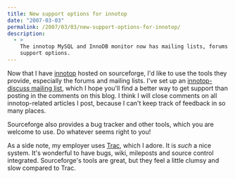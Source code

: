```yaml
---
title: New support options for innotop
date: "2007-03-03"
permalink: /2007/03/03/new-support-options-for-innotop/
description:
  - >
    The innotop MySQL and InnoDB monitor now has mailing lists, forums and other
    support options.
---
```

Now that I have [innotop][1] hosted on sourceforge, I'd like to use the tools they provide, especially the forums and mailing lists. I've set up an [innotop-discuss mailing list][2], which I hope you'll find a better way to get support than posting in the comments on this blog. I think I will close comments on all innotop-related articles I post, because I can't keep track of feedback in so many places.

Sourceforge also provides a bug tracker and other tools, which you are welcome to use. Do whatever seems right to you!

As a side note, my employer uses [Trac][3], which I adore. It is *such* a nice system. It's wonderful to have bugs, wiki, mileposts and source control integrated. Sourceforge's tools are great, but they feel a little clumsy and slow compared to Trac.

 [1]: http://code.google.com/p/innotop
 [2]: http://groups.google.com/group/innotop-discuss
 [3]: http://trac.edgewall.org/
